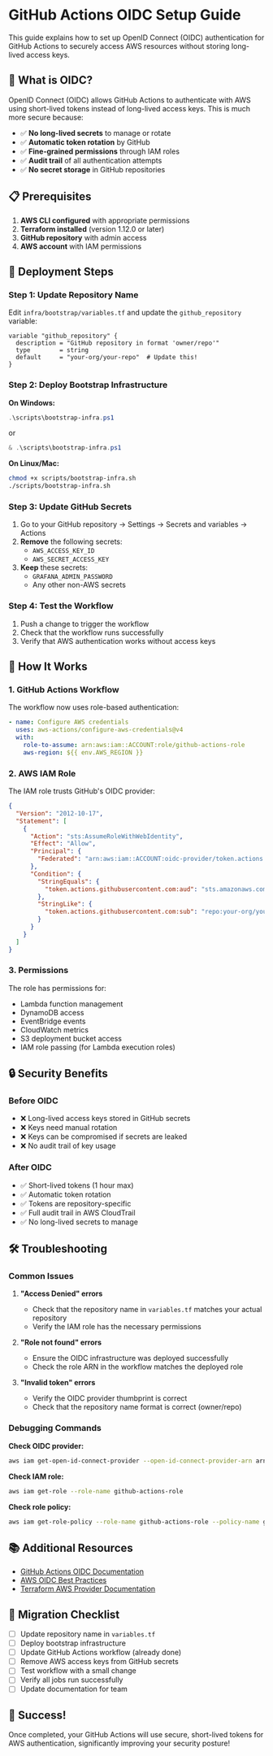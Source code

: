 # GitHub Actions OIDC Setup Guide

This guide explains how to set up OpenID Connect (OIDC) authentication for GitHub Actions to securely access AWS resources without storing long-lived access keys.

## 🎯 What is OIDC?

OpenID Connect (OIDC) allows GitHub Actions to authenticate with AWS using short-lived tokens instead of long-lived access keys. This is much more secure because:

- ✅ **No long-lived secrets** to manage or rotate
- ✅ **Automatic token rotation** by GitHub
- ✅ **Fine-grained permissions** through IAM roles
- ✅ **Audit trail** of all authentication attempts
- ✅ **No secret storage** in GitHub repositories

## 📋 Prerequisites

1. **AWS CLI configured** with appropriate permissions
2. **Terraform installed** (version 1.12.0 or later)
3. **GitHub repository** with admin access
4. **AWS account** with IAM permissions

## 🚀 Deployment Steps

### Step 1: Update Repository Name

Edit `infra/bootstrap/variables.tf` and update the `github_repository` variable:

```hcl
variable "github_repository" {
  description = "GitHub repository in format 'owner/repo'"
  type        = string
  default     = "your-org/your-repo"  # Update this!
}
```

### Step 2: Deploy Bootstrap Infrastructure

**On Windows:**

```powershell
.\scripts\bootstrap-infra.ps1
```

or

```powershell
& .\scripts\bootstrap-infra.ps1
```

**On Linux/Mac:**

```bash
chmod +x scripts/bootstrap-infra.sh
./scripts/bootstrap-infra.sh
```

### Step 3: Update GitHub Secrets

1. Go to your GitHub repository → Settings → Secrets and variables → Actions
2. **Remove** the following secrets:
   - `AWS_ACCESS_KEY_ID`
   - `AWS_SECRET_ACCESS_KEY`
3. **Keep** these secrets:
   - `GRAFANA_ADMIN_PASSWORD`
   - Any other non-AWS secrets

### Step 4: Test the Workflow

1. Push a change to trigger the workflow
2. Check that the workflow runs successfully
3. Verify that AWS authentication works without access keys

## 🔧 How It Works

### 1. GitHub Actions Workflow

The workflow now uses role-based authentication:

```yaml
- name: Configure AWS credentials
  uses: aws-actions/configure-aws-credentials@v4
  with:
    role-to-assume: arn:aws:iam::ACCOUNT:role/github-actions-role
    aws-region: ${{ env.AWS_REGION }}
```

### 2. AWS IAM Role

The IAM role trusts GitHub's OIDC provider:

```json
{
  "Version": "2012-10-17",
  "Statement": [
    {
      "Action": "sts:AssumeRoleWithWebIdentity",
      "Effect": "Allow",
      "Principal": {
        "Federated": "arn:aws:iam::ACCOUNT:oidc-provider/token.actions.githubusercontent.com"
      },
      "Condition": {
        "StringEquals": {
          "token.actions.githubusercontent.com:aud": "sts.amazonaws.com"
        },
        "StringLike": {
          "token.actions.githubusercontent.com:sub": "repo:your-org/your-repo:*"
        }
      }
    }
  ]
}
```

### 3. Permissions

The role has permissions for:

- Lambda function management
- DynamoDB access
- EventBridge events
- CloudWatch metrics
- S3 deployment bucket access
- IAM role passing (for Lambda execution roles)

## 🔒 Security Benefits

### Before OIDC

- ❌ Long-lived access keys stored in GitHub secrets
- ❌ Keys need manual rotation
- ❌ Keys can be compromised if secrets are leaked
- ❌ No audit trail of key usage

### After OIDC

- ✅ Short-lived tokens (1 hour max)
- ✅ Automatic token rotation
- ✅ Tokens are repository-specific
- ✅ Full audit trail in AWS CloudTrail
- ✅ No long-lived secrets to manage

## 🛠️ Troubleshooting

### Common Issues

1. **"Access Denied" errors**
   - Check that the repository name in `variables.tf` matches your actual repository
   - Verify the IAM role has the necessary permissions

2. **"Role not found" errors**
   - Ensure the OIDC infrastructure was deployed successfully
   - Check the role ARN in the workflow matches the deployed role

3. **"Invalid token" errors**
   - Verify the OIDC provider thumbprint is correct
   - Check that the repository name format is correct (owner/repo)

### Debugging Commands

**Check OIDC provider:**

```bash
aws iam get-open-id-connect-provider --open-id-connect-provider-arn arn:aws:iam::ACCOUNT:oidc-provider/token.actions.githubusercontent.com
```

**Check IAM role:**

```bash
aws iam get-role --role-name github-actions-role
```

**Check role policy:**

```bash
aws iam get-role-policy --role-name github-actions-role --policy-name github-actions-policy
```

## 📚 Additional Resources

- [GitHub Actions OIDC Documentation](https://docs.github.com/en/actions/deployment/security-hardening-your-deployments/configuring-openid-connect-in-amazon-web-services)
- [AWS OIDC Best Practices](https://docs.aws.amazon.com/IAM/latest/UserGuide/id_roles_providers_create_oidc.html)
- [Terraform AWS Provider Documentation](https://registry.terraform.io/providers/hashicorp/aws/latest/docs)

## 🔄 Migration Checklist

- [ ] Update repository name in `variables.tf`
- [ ] Deploy bootstrap infrastructure
- [ ] Update GitHub Actions workflow (already done)
- [ ] Remove AWS access keys from GitHub secrets
- [ ] Test workflow with a small change
- [ ] Verify all jobs run successfully
- [ ] Update documentation for team

## 🎉 Success!

Once completed, your GitHub Actions will use secure, short-lived tokens for AWS authentication, significantly improving your security posture!
